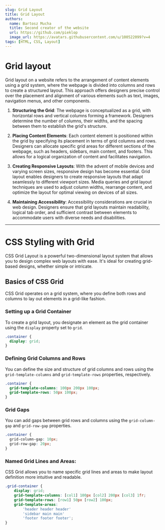 ```yaml
---
slug: Grid Layout
title: Grid Layout
authors:
  name: Bartosz Mucha
  title: Second creator of the website
  url: https://github.com/pieklop
  image_url: https://avatars.githubusercontent.com/u/100522099?v=4
tags: [HTML, CSS, Layout]
---
```



# Grid layout

Grid layout on a website refers to the arrangement of content elements using a grid system, where the webpage is divided into columns and rows to create a structured layout. This approach offers designers precise control over the placement and alignment of various elements such as text, images, navigation menus, and other components.

1. **Structuring the Grid**: The webpage is conceptualized as a grid, with horizontal rows and vertical columns forming a framework. Designers determine the number of columns, their widths, and the spacing between them to establish the grid's structure. 

2. **Placing Content Elements**: Each content element is positioned within the grid by specifying its placement in terms of grid columns and rows. Designers can allocate specific grid areas for different sections of the webpage, such as headers, sidebars, main content, and footers. This allows for a logical organization of content and facilitates navigation.

3. **Creating Responsive Layouts**: With the advent of mobile devices and varying screen sizes, responsive design has become essential. Grid layout enables designers to create responsive layouts that adapt seamlessly to different viewport sizes. Media queries and grid layout techniques are used to adjust column widths, rearrange content, and optimize the layout for optimal viewing on devices of all sizes.

4. **Maintaining Accessibility**: Accessibility considerations are crucial in web design. Designers ensure that grid layouts maintain readability, logical tab order, and sufficient contrast between elements to accommodate users with diverse needs and disabilities.

---

# CSS Styling with Grid

CSS Grid Layout is a powerful two-dimensional layout system that allows you to design complex web layouts with ease. It's ideal for creating grid-based designs, whether simple or intricate.

## Basics of CSS Grid

CSS Grid operates on a grid system, where you define both rows and columns to lay out elements in a grid-like fashion.

### Setting up a Grid Container

To create a grid layout, you designate an element as the grid container using the `display` property set to `grid`.

```css
.container {
  display: grid;
}
```

### Defining Grid Columns and Rows

You can define the size and structure of grid columns and rows using the `grid-template-columns` and `grid-template-rows` properties, respectively.

```css
.container {
  grid-template-columns: 100px 200px 100px;
  grid-template-rows: 50px 100px;
}
```

### Grid Gaps

You can add gaps between grid rows and columns using the `grid-column-gap` and `grid-row-gap` properties.

```css
.container {
  grid-column-gap: 10px;
  grid-row-gap: 20px;
}
```

### Named Grid Lines and Areas:

CSS Grid allows you to name specific grid lines and areas to make layout definition more intuitive and readable.

```css
.grid-container {
    display: grid;
    grid-template-columns: [col1] 100px [col2] 200px [col3] 1fr;
    grid-template-rows: [row1] 50px [row2] 100px;
    grid-template-areas:
        'header header header'
        'sidebar main main'
        'footer footer footer';
}
```